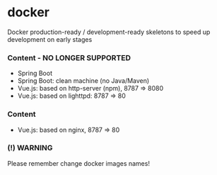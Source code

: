 # docker
Docker production-ready / development-ready skeletons to speed up development on early stages

### Content - NO LONGER SUPPORTED
* Spring Boot
* Spring Boot: clean machine (no Java/Maven)
* Vue.js: based on http-server (npm), 8787 => 8080
* Vue.js: based on lighttpd: 8787 => 80

### Content
* Vue.js: based on nginx, 8787 => 80

### (!) WARNING
Please remember change docker images names!
